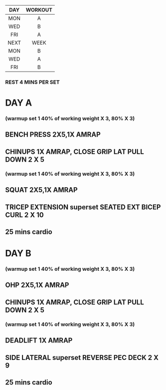 
| DAY |  WORKOUT  |
|:---:|:---:|
| MON   |   A     | 
| WED   |   B     |  
| FRI   |   A     | 
| NEXT  |   WEEK  |
| MON   |   B     | 
| WED   |   A     |  
| FRI   |   B     | 

### REST 4 MINS PER SET

# DAY A 

### (warmup set 1 40% of working weight X 3, 80% X 3)
## BENCH PRESS 2X5,1X AMRAP
## CHINUPS 1X AMRAP, CLOSE GRIP LAT PULL DOWN  2 X 5
### (warmup set 1 40% of working weight X 3, 80% X 3)
## SQUAT 2X5,1X AMRAP
## TRICEP EXTENSION superset SEATED EXT BICEP CURL  2 X 10
## 25 mins cardio

# DAY B 

### (warmup set 1 40% of working weight X 3, 80% X 3)
## OHP 2X5,1X AMRAP
## CHINUPS 1X AMRAP, CLOSE GRIP LAT PULL DOWN  2 X 5
### (warmup set 1 40% of working weight X 3, 80% X 3)
## DEADLIFT 1X AMRAP
## SIDE LATERAL superset REVERSE PEC DECK 2 X 9
## 25 mins cardio
